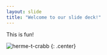 ```yaml
---
layout: slide
title: "Welcome to our slide deck!"
---
```


This is fun! 

![herme-t-crabb](https://octodex.github.com/images/herme-t-crabb.png)
{: .center}
